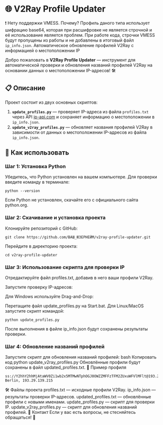 # 🌐 V2Ray Profile Updater
❗️ Нету поддержки VMESS. Почему? Профиль даного типа использует шифрацию base64, которая при расшифровке не является строчной и её использование является проблем. При работе кода, строчки VMESS будут пропущены из работы и не добавлены в итоговый файл `ip_info.json`.
Автоматическое обновление профилей V2Ray с информацией о местоположении IP

Добро пожаловать в **V2Ray Profile Updater** — инструмент для автоматической проверки и обновления названий профилей V2Ray на основании данных о местоположении IP-адресов! 🛠

## 📋 Описание

Проект состоит из двух основных скриптов:

1. **`update_profiles.py`** — проверяет IP-адреса из файла `profiles.txt` через API [ip-api.com](http://ip-api.com/json) и сохраняет информацию о местоположении в `ip_info.json`.
2. **`update_v2ray_profiles.py`** — обновляет названия профилей V2Ray в зависимости от данных о местоположении IP-адресов из файла `ip_info.json`.

## 🚀 Как использовать


### Шаг 1: Установка Python

Убедитесь, что Python установлен на вашем компьютере. Для проверки введите команду в терминале:


```
python --version
```


Если Python не установлен, скачайте его с официального сайта python.org.


### Шаг 2: Скачивание и установка проекта
Клонируйте репозиторий с GitHub:

```
git clone https://github.com/ВАШ_ЮЗЕРНЕЙМ/v2ray-profile-updater.git
```

Перейдите в директорию проекта:

```
cd v2ray-profile-updater
```


### Шаг 3: Использование скрипта для проверки IP
Отредактируйте файл profiles.txt, добавив в него ваши профили V2Ray.

Запустите проверку IP-адресов:

Для Windows используйте Drag-and-Drop:

Перетащите файл update_profiles.py на Start.bat.
Для Linux/MacOS запустите скрипт командой:


```
python update_profiles.py
```


После выполнения в файле ip_info.json будут сохранены результаты проверки.



### Шаг 4: Обновление названий профилей
Запустите скрипт для обновления названий профилей:
bash
Копировать код
python update_v2ray_profiles.py
Обновлённые профили будут сохранены в файл updated_profiles.txt.
📄 Пример профиля


```
ss://Y2hhY2hhMjAtaWV0Zi1wb2x5MTMwNTphOGJ0OWZZMFFzTFM2ZUxuWFVlMFlt@193.29.139.215:8080#Germany, Berlin, 193.29.139.215
```


🛠 Файлы проекта
profiles.txt — исходные профили V2Ray.
ip_info.json — результаты проверки IP-адресов.
updated_profiles.txt — обновлённые профили с новыми именами.
update_profiles.py — скрипт для проверки IP.
update_v2ray_profiles.py — скрипт для обновления названий профилей.
📢 Контакт
Если у вас есть вопросы, не стесняйтесь обращаться! 🤝
